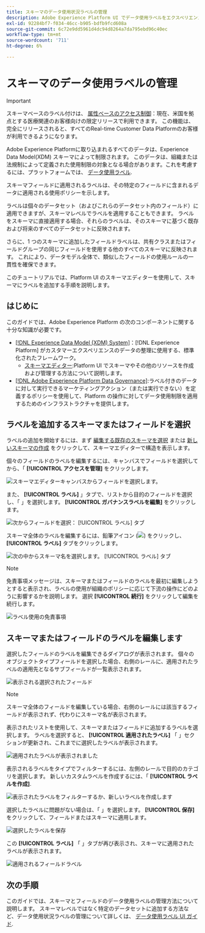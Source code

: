 ```yaml
---
title: スキーマのデータ使用状況ラベルの管理
description: Adobe Experience Platform UI でデータ使用ラベルをエクスペリエンスデータモデル (XDM) スキーマフィールドに追加する方法を説明します。
exl-id: 92284bf7-f034-46cc-b905-bdfb9fcd608a
source-git-commit: 6c72e9dd5961d4dc94d8264a7da795ebd96c40ec
workflow-type: tm+mt
source-wordcount: '711'
ht-degree: 6%

---
```


# スキーマのデータ使用ラベルの管理

>[!IMPORTANT]
>
>スキーマベースのラベル付けは、 [属性ベースのアクセス制御](../../access-control/abac/overview.md)：現在、米国を拠点とする医療関連のお客様向けの限定リリースで利用できます。 この機能は、完全にリリースされると、すべてのReal-time Customer Data Platformのお客様が利用できるようになります。

Adobe Experience Platformに取り込まれるすべてのデータは、Experience Data Model(XDM) スキーマによって制限されます。 このデータは、組織または法規制によって定義された使用制限の対象となる場合があります。これを考慮するには、プラットフォームでは、 [データ使用ラベル](../../data-governance/labels/overview.md).

スキーマフィールドに適用されるラベルは、その特定のフィールドに含まれるデータに適用される使用ポリシーを示します。

ラベルは個々のデータセット（およびこれらのデータセット内のフィールド）に適用できますが、スキーマレベルでラベルを適用することもできます。 ラベルをスキーマに直接適用する場合、それらのラベルは、そのスキーマに基づく既存および将来のすべてのデータセットに反映されます。

さらに、1 つのスキーマに追加したフィールドラベルは、共有クラスまたはフィールドグループの同じフィールドを使用する他のすべてのスキーマに反映されます。 これにより、データモデル全体で、類似したフィールドの使用ルールの一貫性を確保できます。

このチュートリアルでは、Platform UI のスキーマエディターを使用して、スキーマにラベルを追加する手順を説明します。

## はじめに

このガイドでは、Adobe Experience Platform の次のコンポーネントに関する十分な知識が必要です。

* [[!DNL Experience Data Model (XDM) System]](../home.md)：[!DNL Experience Platform] がカスタマーエクスペリエンスのデータの整理に使用する、標準化されたフレームワーク。
   * [スキーマエディター](../ui/overview.md):Platform UI でスキーマやその他のリソースを作成および管理する方法について説明します。
* [[!DNL Adobe Experience Platform Data Governance]](../../data-governance/home.md):ラベル付きのデータに対して実行できるマーケティングアクション（または実行できない）を定義するポリシーを使用して、Platform の操作に対してデータ使用制限を適用するためのインフラストラクチャを提供します。

## ラベルを追加するスキーマまたはフィールドを選択

ラベルの追加を開始するには、まず [編集する既存のスキーマを選択](../ui/resources/schemas.md#edit) または [新しいスキーマの作成](../ui/resources/schemas.md#create) をクリックして、スキーマエディターで構造を表示します。

個々のフィールドのラベルを編集するには、キャンバスでフィールドを選択してから、「 **[!UICONTROL アクセスを管理]** をクリックします。

![スキーマエディターキャンバスからフィールドを選択します。](../images/tutorials/labels/manage-access.png)

また、 **[!UICONTROL ラベル]** 」タブで、リストから目的のフィールドを選択し、「 」を選択します。 **[!UICONTROL ガバナンスラベルを編集]** をクリックします。

![次からフィールドを選択： [!UICONTROL ラベル] タブ](../images/tutorials/labels/select-field-on-labels-tab.png)

スキーマ全体のラベルを編集するには、鉛筆アイコン (![](../images/tutorials/labels/pencil-icon.png)) をクリックし、 **[!UICONTROL ラベル]** タブをクリックします。

![次の中からスキーマ名を選択します。 [!UICONTROL ラベル] タブ](../images/tutorials/labels/select-schema-on-labels-tab.png)

>[!NOTE]
>
>免責事項メッセージは、スキーマまたはフィールドのラベルを最初に編集しようとすると表示され、ラベルの使用が組織のポリシーに応じて下流の操作にどのように影響するかを説明します。 選択 **[!UICONTROL 続行]** をクリックして編集を続行します。
>
>![ラベル使用の免責事項](../images/tutorials/labels/disclaimer.png)

## スキーマまたはフィールドのラベルを編集します

選択したフィールドのラベルを編集できるダイアログが表示されます。 個々のオブジェクトタイプフィールドを選択した場合、右側のレールに、適用されたラベルの適用先となるサブフィールドが一覧表示されます。

![表示される選択されたフィールド](../images/tutorials/labels/edit-labels.png)

>[!NOTE]
>
>スキーマ全体のフィールドを編集している場合、右側のレールには該当するフィールドが表示されず、代わりにスキーマ名が表示されます。

表示されたリストを使用して、スキーマまたはフィールドに追加するラベルを選択します。 ラベルを選択すると、 **[!UICONTROL 適用されたラベル]** 「 」セクションが更新され、これまでに選択したラベルが表示されます。

![適用されたラベルが表示されました](../images/tutorials/labels/applied-labels.png)

表示されるラベルをタイプでフィルターするには、左側のレールで目的のカテゴリを選択します。 新しいカスタムラベルを作成するには、「 **[!UICONTROL ラベルを作成]**.

![表示されたラベルをフィルターするか、新しいラベルを作成します](../images/tutorials/labels/filter-and-create-custom.png)

選択したラベルに問題がない場合は、「 」を選択します。 **[!UICONTROL 保存]** をクリックして、フィールドまたはスキーマに適用します。

![選択したラベルを保存](../images/tutorials/labels/save-labels.png)

この **[!UICONTROL ラベル]** 「 」タブが再び表示され、スキーマに適用されたラベルが表示されます。

![適用されるフィールドラベル](../images/tutorials/labels/field-labels-added.png)

## 次の手順

このガイドでは、スキーマとフィールドのデータ使用ラベルの管理方法について説明します。 スキーマレベルではなく特定のデータセットに追加する方法など、データ使用状況ラベルの管理について詳しくは、 [データ使用ラベル UI ガイド](../../data-governance/labels/user-guide.md).
